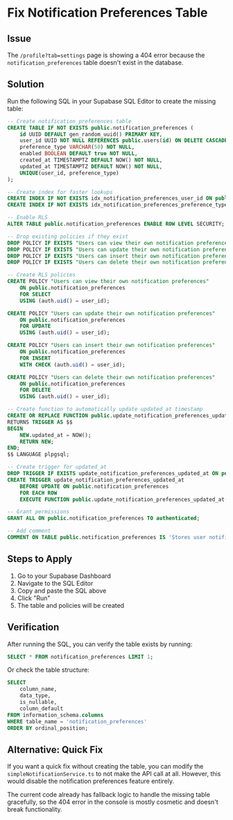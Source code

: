 # Fix Notification Preferences Table

## Issue
The `/profile?tab=settings` page is showing a 404 error because the `notification_preferences` table doesn't exist in the database.

## Solution
Run the following SQL in your Supabase SQL Editor to create the missing table:

```sql
-- Create notification_preferences table
CREATE TABLE IF NOT EXISTS public.notification_preferences (
    id UUID DEFAULT gen_random_uuid() PRIMARY KEY,
    user_id UUID NOT NULL REFERENCES public.users(id) ON DELETE CASCADE,
    preference_type VARCHAR(50) NOT NULL,
    enabled BOOLEAN DEFAULT true NOT NULL,
    created_at TIMESTAMPTZ DEFAULT NOW() NOT NULL,
    updated_at TIMESTAMPTZ DEFAULT NOW() NOT NULL,
    UNIQUE(user_id, preference_type)
);

-- Create index for faster lookups
CREATE INDEX IF NOT EXISTS idx_notification_preferences_user_id ON public.notification_preferences(user_id);
CREATE INDEX IF NOT EXISTS idx_notification_preferences_preference_type ON public.notification_preferences(preference_type);

-- Enable RLS
ALTER TABLE public.notification_preferences ENABLE ROW LEVEL SECURITY;

-- Drop existing policies if they exist
DROP POLICY IF EXISTS "Users can view their own notification preferences" ON public.notification_preferences;
DROP POLICY IF EXISTS "Users can update their own notification preferences" ON public.notification_preferences;
DROP POLICY IF EXISTS "Users can insert their own notification preferences" ON public.notification_preferences;
DROP POLICY IF EXISTS "Users can delete their own notification preferences" ON public.notification_preferences;

-- Create RLS policies
CREATE POLICY "Users can view their own notification preferences"
    ON public.notification_preferences
    FOR SELECT
    USING (auth.uid() = user_id);

CREATE POLICY "Users can update their own notification preferences"
    ON public.notification_preferences
    FOR UPDATE
    USING (auth.uid() = user_id);

CREATE POLICY "Users can insert their own notification preferences"
    ON public.notification_preferences
    FOR INSERT
    WITH CHECK (auth.uid() = user_id);

CREATE POLICY "Users can delete their own notification preferences"
    ON public.notification_preferences
    FOR DELETE
    USING (auth.uid() = user_id);

-- Create function to automatically update updated_at timestamp
CREATE OR REPLACE FUNCTION public.update_notification_preferences_updated_at()
RETURNS TRIGGER AS $$
BEGIN
    NEW.updated_at = NOW();
    RETURN NEW;
END;
$$ LANGUAGE plpgsql;

-- Create trigger for updated_at
DROP TRIGGER IF EXISTS update_notification_preferences_updated_at ON public.notification_preferences;
CREATE TRIGGER update_notification_preferences_updated_at
    BEFORE UPDATE ON public.notification_preferences
    FOR EACH ROW
    EXECUTE FUNCTION public.update_notification_preferences_updated_at();

-- Grant permissions
GRANT ALL ON public.notification_preferences TO authenticated;

-- Add comment
COMMENT ON TABLE public.notification_preferences IS 'Stores user notification preferences for different types of notifications';
```

## Steps to Apply

1. Go to your Supabase Dashboard
2. Navigate to the SQL Editor
3. Copy and paste the SQL above
4. Click "Run"
5. The table and policies will be created

## Verification

After running the SQL, you can verify the table exists by running:

```sql
SELECT * FROM notification_preferences LIMIT 1;
```

Or check the table structure:

```sql
SELECT 
    column_name, 
    data_type, 
    is_nullable,
    column_default
FROM information_schema.columns
WHERE table_name = 'notification_preferences'
ORDER BY ordinal_position;
```

## Alternative: Quick Fix

If you want a quick fix without creating the table, you can modify the `simpleNotificationService.ts` to not make the API call at all. However, this would disable the notification preferences feature entirely.

The current code already has fallback logic to handle the missing table gracefully, so the 404 error in the console is mostly cosmetic and doesn't break functionality.